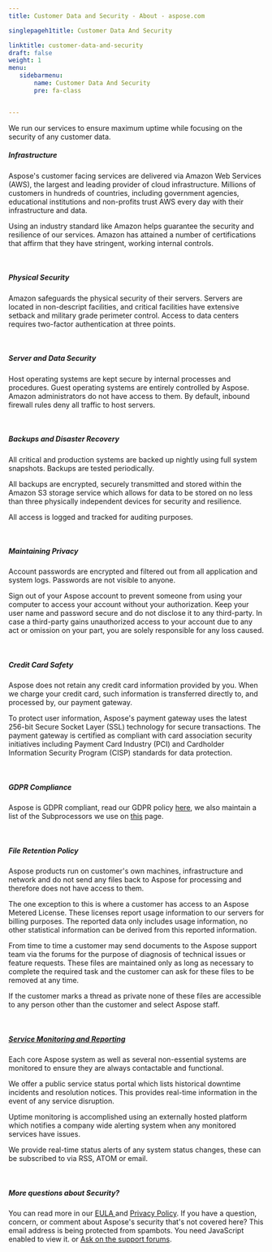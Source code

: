 ```yaml
---
title: Customer Data and Security - About - aspose.com

singlepageh1title: Customer Data And Security

linktitle: customer-data-and-security
draft: false
weight: 1
menu:
   sidebarmenu: 
       name: Customer Data And Security
       pre: fa-class


---
```



<div class="box1">
<div class="box1 row">
<div class="col-md-12">
<p>We run our services to ensure maximum uptime while focusing on the security of any customer data.</p>
</div>
</div>
<div class="box1 row">
<div class="col-md-12">
<h5>Infrastructure</h5>
<p>Aspose's customer facing services are delivered via Amazon Web Services (AWS), the largest and leading provider of cloud infrastructure. Millions of customers in hundreds of countries, including government agencies, educational institutions and non-profits trust AWS every day with their infrastructure and data.</p>
<p>Using an industry standard like Amazon helps guarantee the security and resilience of our services. Amazon has attained a number of certifications that affirm that they have stringent, working internal controls.</p>
<div class="clearfix"> </div>
<h5>Physical Security</h5>
<p>Amazon safeguards the physical security of their servers. Servers are located in non-descript facilities, and critical facilities have extensive setback and military grade perimeter control. Access to data centers requires two-factor authentication at three points.</p>
<div class="clearfix"> </div>
<h5>Server and Data Security</h5>
<p>Host operating systems are kept secure by internal processes and procedures. Guest operating systems are entirely controlled by Aspose. Amazon administrators do not have access to them. By default, inbound firewall rules deny all traffic to host servers.</p>
<div class="clearfix"> </div>
<h5>Backups and Disaster Recovery</h5>
<p>All critical and production systems are backed up nightly using full system snapshots. Backups are tested periodically.</p>
<p>All backups are encrypted, securely transmitted and stored within the Amazon S3 storage service which allows for data to be stored on no less than three physically independent devices for security and resilience.</p>
<p>All access is logged and tracked for auditing purposes.</p>
<div class="clearfix"> </div>
<h5>Maintaining Privacy</h5>
<p>Account passwords are encrypted and filtered out from all application and system logs. Passwords are not visible to anyone.</p>
<p>Sign out of your Aspose account to prevent someone from using your computer to access your account without your authorization. Keep your user name and password secure and do not disclose it to any third-party. In case a third-party gains unauthorized access to your account due to any act or omission on your part, you are solely responsible for any loss caused.</p>
<div class="clearfix"> </div>
<h5>Credit Card Safety</h5>
<p>Aspose does not retain any credit card information provided by you. When we charge your credit card, such information is transferred directly to, and processed by, our payment gateway.</p>
<p>To protect user information, Aspose's payment gateway uses the latest 256-bit Secure Socket Layer (SSL) technology for secure transactions. The payment gateway is certified as compliant with card association security initiatives including Payment Card Industry (PCI) and Cardholder Information Security Program (CISP) standards for data protection.</p>
<div class="clearfix"> </div>
<h5>GDPR Compliance</h5>
<p>Aspose is GDPR compliant, read our GDPR policy <a href="/legal/gdpr" target="_blank" rel="alternate noopener noreferrer">here</a>, we also maintain a list of the Subprocessors we use on <a href="/legal/gdpr" target="_blank" rel="alternate noopener noreferrer">this</a> page.</p>
<div class="clearfix"> </div>
<h5>File Retention Policy</h5>
<p>Aspose products run on customer's own machines, infrastructure and network and do not send any files back to Aspose for processing and therefore does not have access to them.</p>
<p>The one exception to this is where a customer has access to an Aspose Metered License. These licenses report usage information to our servers for billing purposes. The reported data only includes usage information, no other statistical information can be derived from this reported information.</p>
<p>From time to time a customer may send documents to the Aspose support team via the forums for the purpose of diagnosis of technical issues or feature requests. These files are maintained only as long as necessary to complete the required task and the customer can ask for these files to be removed at any time.</p>
<p>If the customer marks a thread as private none of these files are accessible to any person other than the customer and select Aspose staff. </p>
<div class="clearfix"> </div>
<h5><a href="https://status.aspose.com/" target="_blank" rel="noopener noreferrer">Service Monitoring and Reporting</a></h5>
<p>Each core Aspose system as well as several non-essential systems are monitored to ensure they are always contactable and functional.</p>
<p>We offer a public service status portal which lists historical downtime incidents and resolution notices. This provides real-time information in the event of any service disruption.</p>
<p>Uptime monitoring is accomplished using an externally hosted platform which notifies a company wide alerting system when any monitored services have issues.</p>
<p>We provide real-time status alerts of any system status changes, these can be subscribed to via RSS, ATOM or email.</p>
<div class="clearfix"> </div>
<h5>More questions about Security?</h5>
<p>You can read more in our <a href="/legal/eula" rel="alternate">EULA </a>and <a href="/legal/privacy-policy" rel="alternate">Privacy Policy</a>. If you have a question, concern, or comment about Aspose's security that's not covered here? <span id="cloakf6a57b81fcd61c959a34b5c9d12b1235">This email address is being protected from spambots. You need JavaScript enabled to view it.</span><script type="text/javascript">document.getElementById('cloakf6a57b81fcd61c959a34b5c9d12b1235').innerHTML='';var prefix='&#109;a'+'i&#108;'+'&#116;o';var path='hr'+'ef'+'=';var addyf6a57b81fcd61c959a34b5c9d12b1235='s&#101;c&#117;r&#105;ty'+'&#64;';addyf6a57b81fcd61c959a34b5c9d12b1235=addyf6a57b81fcd61c959a34b5c9d12b1235+'&#97;sp&#111;s&#101;'+'&#46;'+'c&#111;m';var addy_textf6a57b81fcd61c959a34b5c9d12b1235='Em&#97;&#105;l Us';document.getElementById('cloakf6a57b81fcd61c959a34b5c9d12b1235').innerHTML+='<a '+path+'\''+prefix+':'+addyf6a57b81fcd61c959a34b5c9d12b1235+'\' rel="alternate">'+addy_textf6a57b81fcd61c959a34b5c9d12b1235+'<\/a>';</script> or <a href="https://forum.aspose.com/" rel="alternate">Ask on the support forums</a>.</p>
</div>
</div>
</div>
